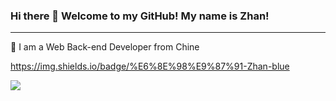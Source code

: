 ### Hi there 👋 Welcome to my GitHub! My name is Zhan!
---
🤝 I am a Web Back-end Developer from Chine

https://img.shields.io/badge/%E6%8E%98%E9%87%91-Zhan-blue

![](https://github-readme-stats.vercel.app/api?username=Zhan&theme=dark)


<!--
**jin-zi-han/jin-zi-han** is a ✨ _special_ ✨ repository because its `README.md` (this file) appears on your GitHub profile.

Here are some ideas to get you started:

- 🔭 I’m currently working on ...
- 🌱 I’m currently learning ...
- 👯 I’m looking to collaborate on ...
- 🤔 I’m looking for help with ...
- 💬 Ask me about ...
- 📫 How to reach me: ...
- 😄 Pronouns: ...
- ⚡ Fun fact: ...
-->
